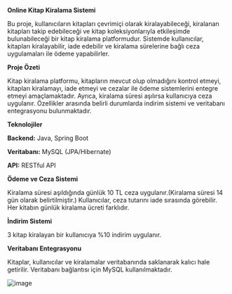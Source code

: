 **Online Kitap Kiralama Sistemi**

Bu proje, kullanıcıların kitapları çevrimiçi olarak kiralayabileceği, kiralanan kitapları takip edebileceği ve kitap koleksiyonlarıyla
etkileşimde bulunabileceği bir kitap kiralama platformudur. Sistemde kullanıcılar, kitapları kiralayabilir, iade edebilir ve kiralama sürelerine
bağlı ceza uygulamaları ile ödeme yapabilirler.

**Proje Özeti**

Kitap kiralama platformu, kitapların mevcut olup olmadığını kontrol etmeyi, kitapları kiralamayı, iade etmeyi ve cezalar ile ödeme sistemlerini
entegre etmeyi amaçlamaktadır. Ayrıca, kiralama süresi aşılırsa kullanıcıya ceza uygulanır. Özellikler arasında belirli durumlarda
indirim sistemi ve veritabanı entegrasyonu bulunmaktadır.

**Teknolojiler**

**Backend:** Java, Spring Boot

**Veritabanı:** MySQL (JPA/Hibernate)

**API:** RESTful API

**Ödeme ve Ceza Sistemi**

Kiralama süresi aşıldığında günlük 10 TL ceza uygulanır.(Kiralama süresi 14 gün olarak belirtilmiştir.)
Kullanıcılar, ceza tutarını iade sırasında görebilir.
Her kitabın günlük kiralama ücreti farklıdır.

**İndirim Sistemi**

3 kitap kiralayan bir kullanıcıya %10 indirim uygulanır.

**Veritabanı Entegrasyonu**

Kitaplar, kullanıcılar ve kiralamalar veritabanında saklanarak kalıcı hale getirilir. Veritabanı bağlantısı için MySQL kullanılmaktadır.


![image](https://github.com/user-attachments/assets/33c33f89-9573-4f04-95fd-ab62c7df5984)

